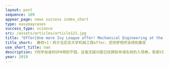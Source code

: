 ```yaml
---
layout: post
sequence: 109
appear_page: news success index_short
type: easymaycases
success_type: science
src: /assets/articles/article121.jpg
title: "Offer|One more Ivy League offer! Mechanical Engineering at the University of Pennsylvania! Never give up your dream."
title_short:  藤校+1！宾夕法尼亚大学机械工程offer，坚持梦想终会得到嘉奖
use_short_title: nan
description: Y同学自身的GPA特别不错，这毫无疑问是已经拥有申请名校的入场券。易美VIP申请团队认为Y同学完全可以挑战自我，冲刺一下常春藤院校。但平日里热情投身于学业的他为了维持好的GPA而疏忽了标准化考试。语言基础不好的Y同学初考GRE，仅取得不到300的成绩。易美VIP申请团队为Y同学匹配了前耶鲁大学、前宾夕法尼亚大学招生官艾伦女士，艾伦女士指出：机械工程研究生申请也非常注重申请人的学术实践背景，Y同学如果想提高进入名校的把握，在这一段时间内必须提升自己的软性背景和硬性标准化成绩。
year: 2019
---
```


